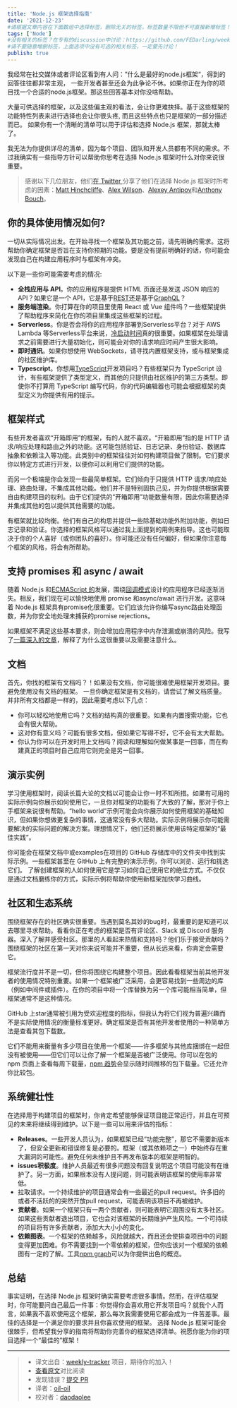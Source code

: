 ```yaml
---
title: 'Node.js 框架选择指南'
date: '2021-12-23'
#请根据文章内容在下面数组中选择标签，删除无关的标签，标签数量不限但不可直接新增标签！
tags: ['Node']
#没有相关的标签？在专有的discussion中讨论：https://github.com/FEDarling/weekly-tracker/discussions/51#discussion-3827174
#请不要随意增删标签，上面选项中没有可选的相关标签，一定要先讨论！
publish: true
---
```


我经常在社交媒体或者评论区看到有人问：”什么是最好的node.js框架“，得到的回答往往都非常主观， 一些开发者甚至还会为此争论不休。如果你正在为你的项目找一个合适的node.js框架。那这些回答基本对你没啥帮助。

<!--以上是预览信息，图片一张或限制百字左右，前者优先-->
<!-- more -->
大量可供选择的框架，以及这些偏主观的看法，会让你更难抉择。基于这些框架的功能特性列表来进行选择也会让你很头疼, 而且这些特点也只是框架的一部分描述而已。 如果你有一个清晰的清单可以用于评估和选择 Node.js 框架，那就太棒了。


我无法为你提供详尽的清单，因为每个项目、团队和开发人员都有不同的需求。不过我确实有一些指导方针可以帮助你思考在选择 Node.js 框架时什么对你来说很重要。


> 感谢以下几位朋友，他们[在 Twitter ](https://twitter.com/simonplend/status/1438479239041404932)分享了他们在选择 Node.js 框架时所考虑的因素：[Matt Hinchcliffe](https://twitter.com/i_like_robots)、[Alex Wilson](https://twitter.com/AlexWilsonV1)、[Alexey Antipov](https://twitter.com/_aantipov)和[Anthony Bouch](https://twitter.com/58bits)。

## 你的具体使用情况如何?


一切从实际情况出发。在开始寻找一个框架及其功能之前，请先明确的需求。这将帮助你确定框架是否旨在支持你预期的功能。要是没有提前明确好的话，你可能会发现自己在构建应用程序时与框架有冲突。


以下是一些你可能需要考虑的情况:

- **全栈应用与 API**。你的应用程序是提供 HTML 页面还是发送 JSON 响应的 API？如果它是一个 API，它是基于[REST](https://en.wikipedia.org/wiki/Representational_state_transfer)还是基于[GraphQL](https://graphql.org/)？
- **服务端渲染**。你打算在你的项目里使用 React 或 Vue 组件吗？一些框架提供了帮助程序来简化在你的项目里集成这些框架的过程。
- **Serverless**。你是否会将你的应用程序部署到Serverless平台？对于 AWS Lambda 等Serverless平台来说，[冷启动时间](https://www.techtalksbyanvita.com/post/serverless-cold-starts-can-we-mitigate-these)真的很重要。如果框架在处理请求之前需要进行大量初始化，则可能会对你的请求响应时间产生很大影响。
- **即时通讯**。如果你想使用 WebSockets，请寻找内置框架支持，或与框架集成的社区维护库。
- **Typescript**。你想用[TypeScript](https://www.typescriptlang.org/)开发项目吗？有些框架只为 TypeScript 设计，有些框架提供了类型定义，而其他的只提供由社区维护的第三方类型。即使你不打算用 TypeScript 编写代码，你的代码编辑器也可能会根据框架的类型定义为你提供有用的提示。
## 框架样式
有些开发者喜欢“开箱即用”的框架，有的人就不喜欢。“开箱即用”指的是 HTTP 请求/响应处理和路由之外的功能。这可能包括验证、日志记录、身份验证、数据库抽象和依赖注入等功能。此类别中的框架往往对如何构建项目做了限制。它们要求你以特定方式进行开发，以便你可以利用它们提供的功能。


而另一个极端是你会发现一些最简单框架。它们倾向于只提供 HTTP 请求/响应处理、路由处理，不集成其他功能。他们并不是特别固执己见，并为你提供根据需要自由构建项目的权利。由于它们提供的“开箱即用”功能数量有限，因此你需要选择并集成其他的包以提供其他需要的功能。


有框架就比较均衡。他们有自己的构思并提供一些除基础功能外附加功能，例如日志记录和验证。你选择的框架风格可以通过我上面提到的用例来指导。这也可能取决于你的个人喜好（或你团队的喜好）。你可能还没有任何偏好，但如果你注意每个框架的风格，将会有所帮助。
## 支持 promises 和 async / await
随着 Node.js 和[ECMAScript 的](https://en.wikipedia.org/wiki/ECMAScript)发展，围绕[回调模式](https://nodejs.dev/learn/javascript-asynchronous-programming-and-callbacks)设计的应用程序已经逐渐消失。相反，我们现在可以愉快地使用 promise 和async/await 进行开发。这意味着 Node.js 框架具有promise化很重要。它们应该允许你编写async路由处理函数，并为你安全地处理未捕获的promise rejections。


如果框架不满足这些基本要求，则会增加应用程序中内存泄漏或崩溃的风险。我写了[一篇深入的文章](https://simonplend.com/are-you-using-promises-and-async-await-safely-in-node-js/)，解释了为什么这很重要以及需要注意什么。


## 文档
首先，你找的框架有文档吗？！如果没有文档，你可能很难使用框架开发项目。要避免使用没有文档的框架。
一旦你确定框架是有文档的，请尝试了解文档质量。并非所有文档都是一样的，因此需要考虑以下几点：

- 你可以轻松地使用它吗？文档的结构真的很重要。如果有内置搜索功能，它也会有很大帮助。
- 这对你有意义吗？可能有很多文档，但如果它写得不好，它不会有太大帮助。
- 你认为你可以在开发时用上文档吗？阅读和理解如何做某事是一回事，而在构建真正的项目时自己应用它则完全是另一回事。
## 演示实例
学习使用框架时，阅读长篇大论的文档以可能会让你一时不知所措。如果有可用的实际示例向你展示如何使用它，一旦你对框架的功能有了大致的了解，那对于你上手框架来说很有帮助。“hello world”示例可能会向你展示如何使用框架的基础知识，但如果你想做更复杂的事情，这通常没有多大帮助。实际示例将展示你可能需要解决的实际问题的解决方案。理想情况下，他们还将展示使用该特定框架的“最佳实践”。


你可能会在框架文档中或examples在项目的 GitHub 存储库中的文件夹中找到实际示例。一些框架甚至在 GitHub 上有完整的演示示例，你可以浏览、运行和挑选它们。
了解创建框架的人如何使用它是学习如何自己使用它的绝佳方式。不仅仅是通过文档磨练你的方式，实际示例将帮助你使用新框架加快学习曲线。


## 社区和生态系统
围绕框架存在的社区确实很重要。当遇到莫名其妙的bug时，最重要的是知道可以去哪里寻求帮助。看看你正在考虑的框架是否有评论区、Slack 或 Discord 服务器。深入了解并感受社区。那里的人看起来热情和支持吗？他们乐于接受贡献吗？围绕框架的社区在第一天对你来说可能并不重要，但从长远来看，你肯定会需要它。


框架流行度并不是一切，但你将围绕它构建整个项目。因此看看框架当前其他开发者的使用情况特别重要。如果一个框架被广泛采用，会更容易找到一些周边的库（例如中间件或插件）。在你的项目中将一个库替换为另一个库可能相当简单，但框架通常不是这种情况。


GitHub 上star通常被引用为受欢迎程度的指标，但我认为将它们视为普遍兴趣而不是实际使用情况的衡量标准更好。确定框架是否有其他开发者使用的一种简单方法是查看其包下载数。


它们不能用来衡量有多少项目在使用一个框架——许多框架与其他库捆绑在一起但没有被使用——但它们可以让你了解一个框架是否被广泛使用。你可以在包的 npm 页面上查看每周下载量，[npm 趋势](https://www.npmtrends.com/)会显示随时间推移的包下载量。它还允许你比较包。
## 系统健壮性
在选择用于构建项目的框架时，你肯定希望能够保证项目能正常运行，并且在可预见的未来将继续得到维护。以下是一些可以用来评估的指标：

- **Releases**。一些开发人员认为，如果框架已经“功能完整”，那它不需要新版本了，但安全更新和错误修复是必要的。框架（或其依赖项之一）中始终存在重大漏洞的可能性。避免任何未维护且不再发布版本的框架是明智的。
- **issues积极度**。维护人员最近有很多问题没有回复说明这个项目可能没有在维护了。另一方面，如果根本没有人提问题，则可能表明该框架的使用率非常低。
- 拉取请求。一个持续维护的项目通常会有一些最近的pull request。许多旧的或者不活跃的的突然开放pull request，可能表明该项目不再被维护。
- **贡献者**。如果一个框架只有一两个贡献者，则可能表明它周围没有太多社区。如果这些贡献者退出项目，它也会对该框架的长期维护产生风险。一个可持续的项目将有许多贡献者，添加大大小小的变化。
- **依赖图表**。一个框架的依赖越多，风险就越大，而且还会使排查项目中的问题变得更加困难。你不需要找到一个零依赖的框架，但你应该对一个框架的依赖图有一定的了解。工具[npm graph](https://npmgraph.js.org/)可以为你提供出色的概览。
## 总结
事实证明，在选择 Node.js 框架时确实需要考虑很多事情。然而，在评估框架时，你可能要问自己最后一件事：你觉得你会喜欢用它开发项目吗？就我个人而言，如果我不喜欢使用这个框架，那么每次我需要使用它都会成为一件苦差事。最佳的选择是一个满足你的要求并且你喜欢使用的框架。
选择 Node.js 框架可能会很棘手，但希望我分享的指南将帮助你完善你的框架选择清单。祝愿你能为你的项目选择一个“最佳的”框架！

---

> * 译文出自：[weekly-tracker](https://github.com/FEDarling/weekly-tracker) 项目，期待你的加入！
> * [查看原文](https://simonplend.com/guidelines-for-choosing-a-node-js-framework/#conclusion)对比阅读
> * 发现错误？[提交 PR](https://github.com/FEDarling/weekly-tracker/blob/main/weeklys/node_weekly/419/Nodejs_Framework_Selection_Guide.md)
> * 译者：[oil-oil](https://github.com/oil-oil)
> * 校对者：[daodaolee](https://github.com/daodaolee)